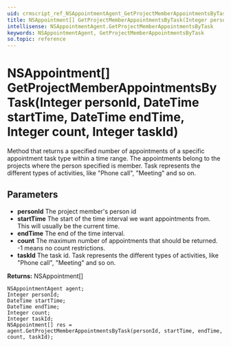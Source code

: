 ```yaml
---
uid: crmscript_ref_NSAppointmentAgent_GetProjectMemberAppointmentsByTask
title: NSAppointment[] GetProjectMemberAppointmentsByTask(Integer personId, DateTime startTime, DateTime endTime, Integer count, Integer taskId)
intellisense: NSAppointmentAgent.GetProjectMemberAppointmentsByTask
keywords: NSAppointmentAgent, GetProjectMemberAppointmentsByTask
so.topic: reference
---
```


# NSAppointment[] GetProjectMemberAppointmentsByTask(Integer personId, DateTime startTime, DateTime endTime, Integer count, Integer taskId)

Method that returns a specified number of appointments of a specific appointment task type within a time range. The appointments belong to the projects where the person specified is member. Task represents the different types of activities, like "Phone call", "Meeting" and so on.

## Parameters

* **personId** The project member's person id
* **startTime** The start of the time interval we want appointments from. This will usually be the current time.
* **endTime** The end of the time interval.
* **count** The maximum number of appointments that should be returned. -1 means no count restrictions.
* **taskId** The task id. Task represents the different types of activities, like "Phone call", "Meeting" and so on.

**Returns:** NSAppointment[]

```crmscript
NSAppointmentAgent agent;
Integer personId;
DateTime startTime;
DateTime endTime;
Integer count;
Integer taskId;
NSAppointment[] res = agent.GetProjectMemberAppointmentsByTask(personId, startTime, endTime, count, taskId);
```

